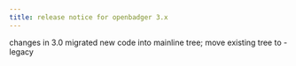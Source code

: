 ```yaml
---
title: release notice for openbadger 3.x
---
```


changes in 3.0
migrated new code into mainline tree;
move existing tree to -legacy

